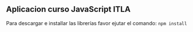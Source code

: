 ## Aplicacion curso JavaScript ITLA

Para descargar e installar las librerías favor ejutar el comando:
    ```npm install```